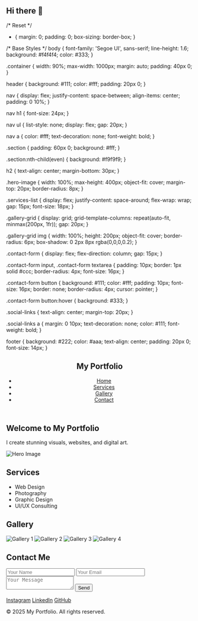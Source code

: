 ## Hi there 👋

<!--
**ygphotostudio/Ygphotostudio** is a ✨ _special_ ✨ repository because its `README.md` (this file) appears on your GitHub profile.

Here are some ideas to get you started:

- 🔭 I’m currently working on ...
- 🌱 I’m currently learning ...
- 👯 I’m looking to collaborate on ...
- 🤔 I’m looking for help with ...
- 💬 Ask me about ...
- 📫 How to reach me: ...
- 😄 Pronouns: ...
- ⚡ Fun fact: ...
-->
/* Reset */
* {
  margin: 0;
  padding: 0;
  box-sizing: border-box;
}

/* Base Styles */
body {
  font-family: 'Segoe UI', sans-serif;
  line-height: 1.6;
  background: #f4f4f4;
  color: #333;
}

.container {
  width: 90%;
  max-width: 1000px;
  margin: auto;
  padding: 40px 0;
}

header {
  background: #111;
  color: #fff;
  padding: 20px 0;
}

nav {
  display: flex;
  justify-content: space-between;
  align-items: center;
  padding: 0 10%;
}

nav h1 {
  font-size: 24px;
}

nav ul {
  list-style: none;
  display: flex;
  gap: 20px;
}

nav a {
  color: #fff;
  text-decoration: none;
  font-weight: bold;
}

.section {
  padding: 60px 0;
  background: #fff;
}

.section:nth-child(even) {
  background: #f9f9f9;
}

h2 {
  text-align: center;
  margin-bottom: 30px;
}

.hero-image {
  width: 100%;
  max-height: 400px;
  object-fit: cover;
  margin-top: 20px;
  border-radius: 8px;
}

.services-list {
  display: flex;
  justify-content: space-around;
  flex-wrap: wrap;
  gap: 15px;
  font-size: 18px;
}

.gallery-grid {
  display: grid;
  grid-template-columns: repeat(auto-fit, minmax(200px, 1fr));
  gap: 20px;
}

.gallery-grid img {
  width: 100%;
  height: 200px;
  object-fit: cover;
  border-radius: 6px;
  box-shadow: 0 2px 8px rgba(0,0,0,0.2);
}

.contact-form {
  display: flex;
  flex-direction: column;
  gap: 15px;
}

.contact-form input,
.contact-form textarea {
  padding: 10px;
  border: 1px solid #ccc;
  border-radius: 4px;
  font-size: 16px;
}

.contact-form button {
  background: #111;
  color: #fff;
  padding: 10px;
  font-size: 16px;
  border: none;
  border-radius: 4px;
  cursor: pointer;
}

.contact-form button:hover {
  background: #333;
}

.social-links {
  text-align: center;
  margin-top: 20px;
}

.social-links a {
  margin: 0 10px;
  text-decoration: none;
  color: #111;
  font-weight: bold;
}

footer {
  background: #222;
  color: #aaa;
  text-align: center;
  padding: 20px 0;
  font-size: 14px;
}<!DOCTYPE html>
<html lang="en">
<head>
  <meta charset="UTF-8" />
  <meta name="viewport" content="width=device-width, initial-scale=1.0"/>
  <title>My Portfolio</title>
  <link rel="stylesheet" href="style.css" />
</head>
<body>

  <!-- Navigation -->
  <header>
    <nav>
      <h1>My Portfolio</h1>
      <ul>
        <li><a href="#home">Home</a></li>
        <li><a href="#services">Services</a></li>
        <li><a href="#gallery">Gallery</a></li>
        <li><a href="#contact">Contact</a></li>
      </ul>
    </nav>
  </header>

  <!-- Home Section -->
  <section id="home" class="section home">
    <div class="container">
      <h2>Welcome to My Portfolio</h2>
      <p>I create stunning visuals, websites, and digital art.</p>
      <img src="images/hero.jpg" alt="Hero Image" class="hero-image"/>
    </div>
  </section>

  <!-- Services Section -->
  <section id="services" class="section">
    <div class="container">
      <h2>Services</h2>
      <ul class="services-list">
        <li>Web Design</li>
        <li>Photography</li>
        <li>Graphic Design</li>
        <li>UI/UX Consulting</li>
      </ul>
    </div>
  </section>

  <!-- Gallery Section -->
  <section id="gallery" class="section">
    <div class="container">
      <h2>Gallery</h2>
      <div class="gallery-grid">
        <img src="images/album1/image1.jpg" alt="Gallery 1"/>
        <img src="images/album1/image2.jpg" alt="Gallery 2"/>
        <img src="images/album2/image1.jpg" alt="Gallery 3"/>
        <img src="images/album2/image2.jpg" alt="Gallery 4"/>
      </div>
    </div>
  </section>

  <!-- Contact Section -->
  <section id="contact" class="section">
    <div class="container">
      <h2>Contact Me</h2>
      <form class="contact-form" action="#" method="POST">
        <input type="text" name="name" placeholder="Your Name" required/>
        <input type="email" name="email" placeholder="Your Email" required/>
        <textarea name="message" placeholder="Your Message" required></textarea>
        <button type="submit">Send</button>
      </form>
      <div class="social-links">
        <a href="#">Instagram</a>
        <a href="#">LinkedIn</a>
        <a href="#">GitHub</a>
      </div>
    </div>
  </section>

  <footer>
    <p>&copy; 2025 My Portfolio. All rights reserved.</p>
  </footer>

</body>
</html>